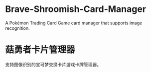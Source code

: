 # Brave-Shroomish-Card-Manager
A Pokémon Trading Card Game card manager that supports image recognition.

# 菇勇者卡片管理器
支持图像识别的宝可梦交换卡片游戏卡牌管理器。
